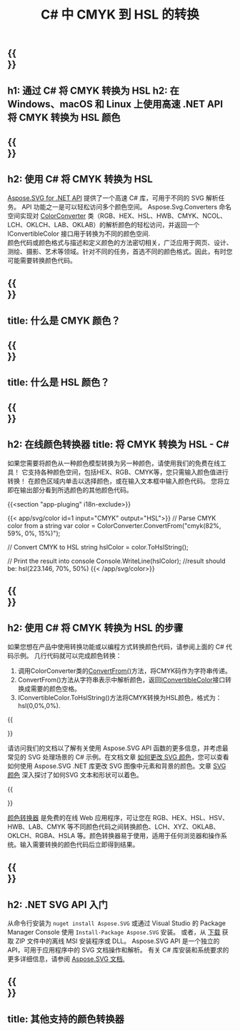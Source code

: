 ﻿---
translation: true
template: /templates/_template-color-child.md
title: C# 中 CMYK 到 HSL 的转换
description: 在 C# 中使用颜色代码并将 CMYK 转换为 HSL
url: /net/color-converter/cmyk-to-hsl/
family: svg
platformtag: net
feature: color converter
informat: CMYK
outformat: HSL
otherformats: RGB HEX HSV HWB CMYK LAB LCH XYZ OKLAB OKLCH NCOL
---

{{<section banner>}}
---
h1: 通过 C# 将 CMYK 转换为 HSL
h2: 在 Windows、macOS 和 Linux 上使用高速 .NET API 将 CMYK 转换为 HSL 颜色
---

{{<section overview>}}
---
h2: 使用 C# 将 CMYK 转换为 HSL
---

[Aspose.SVG for .NET API](https://products.aspose.com/svg/net/) 提供了一个高速 C# 库，可用于不同的 SVG 解析任务。 API 功能之一是可以轻松访问多个颜色空间。 Aspose.Svg.Converters 命名空间实现对 [ColorConverter](https://reference.aspose.com/svg/net/aspose.svg.converters/colorconverter/) 类（RGB、HEX、HSL、HWB、CMYK、NCOL、LCH、OKLCH、LAB、OKLAB）的解析颜色的轻松访问，并返回一个 IConvertibleColor 接口用于转换为不同的颜色空间.<br>
颜色代码或颜色格式与描述和定义颜色的方法密切相关，广泛应用于网页、设计、测绘、摄影、艺术等领域。针对不同的任务，首选不同的颜色格式。因此，有时您可能需要转换颜色代码。

{{<section input-color>}}
---
title: 什么是 CMYK 颜色？
---

{{<section output-color>}}
---
title: 什么是 HSL 颜色？
---

{{<section code-text>}}
---
h2: 在线颜色转换器
title: 将 CMYK 转换为 HSL - C#
---

如果您需要将颜色从一种颜色模型转换为另一种颜色，请使用我们的免费在线工具！ 它支持各种颜色空间，包括HEX、RGB、CMYK等，您只需输入颜色值进行转换！ 在颜色区域内单击以选择颜色，或在输入文本框中输入颜色代码。 您将立即在输出部分看到所选颜色的其他颜色代码。

{{<section "app-pluging" i18n-exclude>}}

{{< app/svg/color id=1 input="CMYK" output="HSL">}}
// Parse CMYK color from a string
var color = ColorConverter.ConvertFrom("cmyk(82%, 59%, 0%, 15%)");

// Convert CMYK to HSL 
string hslColor = color.ToHslString();

// Print the result into console
Console.WriteLine(hslColor);
//result should be: hsl(223.146, 70%, 50%)
{{< /app/svg/color>}}

{{<section steps>}}
---
h2: 使用 C# 将 CMYK 转换为 HSL 的步骤
---

如果您想在产品中使用转换功能或以编程方式转换颜色代码，请参阅上面的 C# 代码示例。 几行代码就可以完成颜色转换：

1. 调用ColorConverter类的[ConvertFrom()](https://reference.aspose.com/svg/net/aspose.svg.converters/colorconverter/convertfrom/)方法，将CMYK码作为字符串传递。
1. ConvertFrom()方法从字符串表示中解析颜色，返回[IConvertibleColor](https://reference.aspose.com/svg/net/aspose.svg.drawing/iconvertiblecolor/)接口转换成需要的颜色空格。
1. IConvertibleColor.ToHslString()方法将CMYK转换为HSL颜色，格式为：hsl(0,0%,0%).

{{<section documentation>}}

请访问我们的文档以了解有关使用 Aspose.SVG API 函数的更多信息，并考虑最常见的 SVG 处理场景的 C# 示例。在文档文章 <a href="https://docs.aspose.com/svg/net/how-to-work-with-aspose-svg-api/how-to-change-svg-color/" target= "_blank">如何更改 SVG 颜色</a>，您可以查看如何使用 Aspose.SVG .NET 库更改 SVG 图像中元素和背景的颜色。文章 <a href="https://docs.aspose.com/svg/net/drawing-basics/svg-color/" target="_blank">SVG 颜色</a> 深入探讨了如何SVG 文本和形状可以着色。

{{<section online-color-converter>}}

[颜色转换器](https://products.aspose.app/svg/color-converter) 是免费的在线 Web 应用程序，可让您在 RGB、HEX、HSL、HSV、HWB、LAB、CMYK 等不同颜色代码之间转换颜色、LCH、XYZ、OKLAB、OKLCH、RGBA、HSLA 等。颜色转换器易于使用，适用于任何浏览器和操作系统。输入需要转换的颜色代码后立即得到结果。

{{<section get-started>}}
---
h2: .NET SVG API 入门
---

从命令行安装为 ```nuget install Aspose.SVG``` 或通过 Visual Studio 的 Package Manager Console 使用 ```Install-Package Aspose.SVG``` 安装。
或者，从 [下载](https://releases.aspose.com/svg/net/) 获取 ZIP 文件中的离线 MSI 安装程序或 DLL。 Aspose.SVG API 是一个独立的 API，可用于应用程序中的 SVG 文档操作和解析。
有关 C# 库安装和系统要求的更多详细信息，请参阅 [Aspose.SVG 文档.](https://docs.aspose.com/svg/net/getting-started/)

{{<section other-color-converters>}}
---
title: 其他支持的颜色转换器
---